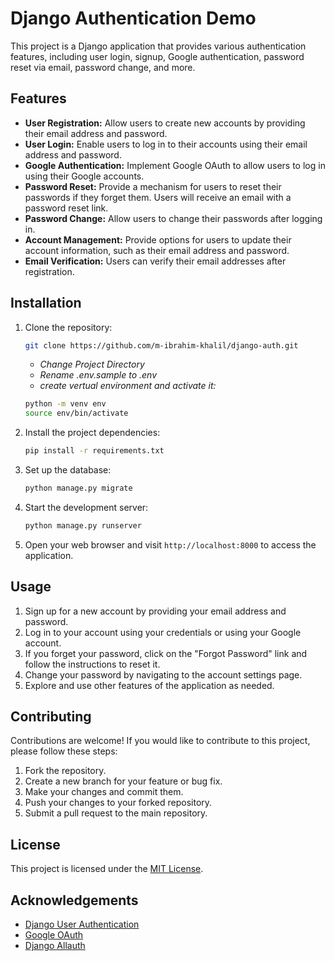 # Django Authentication Demo

This project is a Django application that provides various authentication features, including user login, signup, Google authentication, password reset via email, password change, and more.

## Features

- **User Registration:** Allow users to create new accounts by providing their email address and password.
- **User Login:** Enable users to log in to their accounts using their email address and password.
- **Google Authentication:** Implement Google OAuth to allow users to log in using their Google accounts.
- **Password Reset:** Provide a mechanism for users to reset their passwords if they forget them. Users will receive an email with a password reset link.
- **Password Change:** Allow users to change their passwords after logging in.
- **Account Management:** Provide options for users to update their account information, such as their email address and password.
- **Email Verification:** Users can verify their email addresses after registration.

## Installation

1. Clone the repository:

   ```bash
   git clone https://github.com/m-ibrahim-khalil/django-auth.git
   ```

   - _Change Project Directory_
   - _Rename .env.sample to .env_
   - _create vertual environment and activate it:_

   ```bash
   python -m venv env
   source env/bin/activate
   ```

2. Install the project dependencies:

   ```bash
   pip install -r requirements.txt
   ```

3. Set up the database:

   ```bash
   python manage.py migrate
   ```

4. Start the development server:

   ```bash
   python manage.py runserver
   ```

5. Open your web browser and visit `http://localhost:8000` to access the application.

## Usage

1. Sign up for a new account by providing your email address and password.
2. Log in to your account using your credentials or using your Google account.
3. If you forget your password, click on the "Forgot Password" link and follow the instructions to reset it.
4. Change your password by navigating to the account settings page.
5. Explore and use other features of the application as needed.

## Contributing

Contributions are welcome! If you would like to contribute to this project, please follow these steps:

1. Fork the repository.
2. Create a new branch for your feature or bug fix.
3. Make your changes and commit them.
4. Push your changes to your forked repository.
5. Submit a pull request to the main repository.

## License

This project is licensed under the [MIT License](LICENSE).

## Acknowledgements

- [Django User Authentication](https://docs.djangoproject.com/en/5.0/topics/auth/)
- [Google OAuth](https://developers.google.com/identity/protocols/oauth2)
- [Django Allauth](https://docs.allauth.org/en/latest/)
